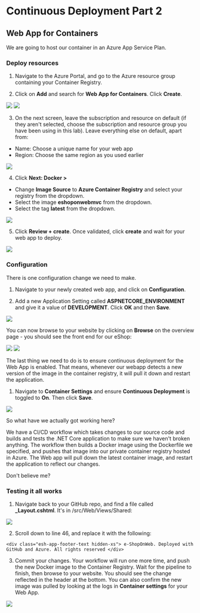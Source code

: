 # Continuous Deployment Part 2

## Web App for Containers

We are going to host our container in an Azure App Service Plan. 

### Deploy resources

1. Navigate to the Azure Portal, and go to the Azure resource group containing your Container Registry. 

2. Click on **Add** and search for **Web App for Containers**.  Click **Create**.

<img src="imgs/addresource.PNG">

<img src="imgs/create.PNG">

3. On the next screen, leave the subscription and resource on default (if they aren't selected, choose the subscription and resource group you have been using in this lab). Leave everything else on default, apart from:

* Name: Choose a unique name for your web app
* Region: Choose the same region as you used earlier

<img src="imgs/options1.PNG">

4. Click **Next: Docker >**

* Change **Image Source** to **Azure Container Registry** and select your registry from the dropdown.  
* Select the image **eshoponwebmvc** from the dropdown. 
* Select the tag **latest** from the dropdown. 

<img src="imgs/options2.PNG">

5. Click **Review + create**. Once validated, click **create** and wait for your web app to deploy.

<img src="imgs/createfinal.PNG">

### Configuration

There is one configuration change we need to make.  

1. Navigate to your newly created web app, and click on **Configuration**.

2. Add a new Application Setting called **ASPNETCORE_ENVIRONMENT** and give it a value of **DEVELOPMENT**. Click **OK** and then **Save**.

<img src="imgs/config.PNG">

You can now browse to your website by clicking on **Browse** on the overview page - you should see the front end for our eShop:

<img src="imgs/browse.PNG">
<img src="imgs/website.PNG">

The last thing we need to do is to ensure continuous deployment for the Web App is enabled.  That means, whenever our webapp detects a new version of the image in the container registry, it will pull it down and restart the application.

1. Navigate to **Container Settings** and ensure **Continuous Deployment** is toggled to **On**. Then click **Save**.

<img src="imgs/CD.PNG">

So what have we actually got working here? 

We have a CI/CD workflow which takes changes to our source code and builds and tests the .NET Core application to make sure we haven't broken anything.  The workflow then builds a Docker image using the Dockerfile we specified, and pushes that image into our private container registry hosted in Azure.  The Web app will pull down the latest container image, and restart the application to reflect our changes.

Don't believe me? 

### Testing it all works

1. Navigate back to your GitHub repo, and find a file called **_Layout.cshtml**. It's in /src/Web/Views/Shared:

<img src="imgs/codeedit.PNG">

2. Scroll down to line 46, and replace it with the following:

```
<div class="esh-app-footer-text hidden-xs"> e-ShopOnWeb. Deployed with GitHub and Azure. All rights reserved </div>
```

3. Commit your changes. Your workflow will run one more time, and push the new Docker image to the Container Registry. Wait for the pipeline to finish, then browse to your website. You should see the change reflected in the header at the bottom. You can also confirm the new image was pulled by looking at the logs in **Container settings** for your Web App. 

<img src="imgs/footer.PNG">


